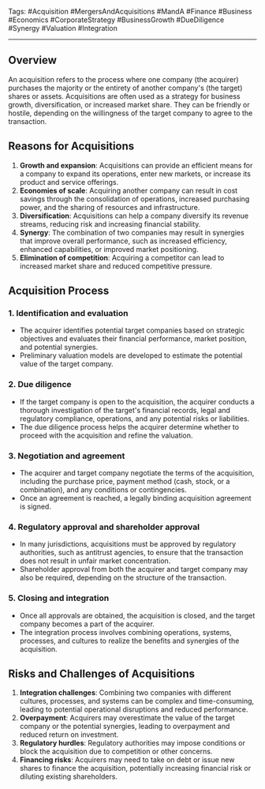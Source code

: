 Tags: #Acquisition #MergersAndAcquisitions #MandA #Finance #Business #Economics #CorporateStrategy #BusinessGrowth #DueDiligence #Synergy #Valuation #Integration

---

## Overview

An acquisition refers to the process where one company (the acquirer) purchases the majority or the entirety of another company's (the target) shares or assets. Acquisitions are often used as a strategy for business growth, diversification, or increased market share. They can be friendly or hostile, depending on the willingness of the target company to agree to the transaction.

## Reasons for Acquisitions

1.  **Growth and expansion**: Acquisitions can provide an efficient means for a company to expand its operations, enter new markets, or increase its product and service offerings.
2.  **Economies of scale**: Acquiring another company can result in cost savings through the consolidation of operations, increased purchasing power, and the sharing of resources and infrastructure.
3.  **Diversification**: Acquisitions can help a company diversify its revenue streams, reducing risk and increasing financial stability.
4.  **Synergy**: The combination of two companies may result in synergies that improve overall performance, such as increased efficiency, enhanced capabilities, or improved market positioning.
5.  **Elimination of competition**: Acquiring a competitor can lead to increased market share and reduced competitive pressure.

## Acquisition Process

### 1. Identification and evaluation

-   The acquirer identifies potential target companies based on strategic objectives and evaluates their financial performance, market position, and potential synergies.
-   Preliminary valuation models are developed to estimate the potential value of the target company.

### 2. Due diligence

-   If the target company is open to the acquisition, the acquirer conducts a thorough investigation of the target's financial records, legal and regulatory compliance, operations, and any potential risks or liabilities.
-   The due diligence process helps the acquirer determine whether to proceed with the acquisition and refine the valuation.

### 3. Negotiation and agreement

-   The acquirer and target company negotiate the terms of the acquisition, including the purchase price, payment method (cash, stock, or a combination), and any conditions or contingencies.
-   Once an agreement is reached, a legally binding acquisition agreement is signed.

### 4. Regulatory approval and shareholder approval

-   In many jurisdictions, acquisitions must be approved by regulatory authorities, such as antitrust agencies, to ensure that the transaction does not result in unfair market concentration.
-   Shareholder approval from both the acquirer and target company may also be required, depending on the structure of the transaction.

### 5. Closing and integration

-   Once all approvals are obtained, the acquisition is closed, and the target company becomes a part of the acquirer.
-   The integration process involves combining operations, systems, processes, and cultures to realize the benefits and synergies of the acquisition.

## Risks and Challenges of Acquisitions

1.  **Integration challenges**: Combining two companies with different cultures, processes, and systems can be complex and time-consuming, leading to potential operational disruptions and reduced performance.
2.  **Overpayment**: Acquirers may overestimate the value of the target company or the potential synergies, leading to overpayment and reduced return on investment.
3.  **Regulatory hurdles**: Regulatory authorities may impose conditions or block the acquisition due to competition or other concerns.
4.  **Financing risks**: Acquirers may need to take on debt or issue new shares to finance the acquisition, potentially increasing financial risk or diluting existing shareholders.
